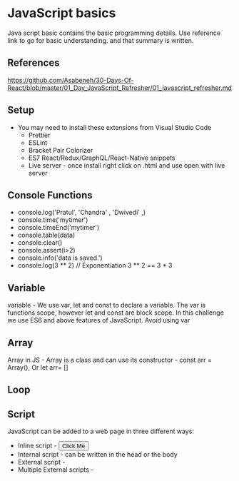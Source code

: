 # JavaScript basics
  Java script basic contains the basic programming details. Use reference link to go for basic understanding. and that summary is written.

## References
  https://github.com/Asabeneh/30-Days-Of-React/blob/master/01_Day_JavaScript_Refresher/01_javascript_refresher.md

## Setup
  - You may need to install these extensions from Visual Studio Code
    - Prettier
    - ESLint
    - Bracket Pair Colorizer
    - ES7 React/Redux/GraphQL/React-Native snippets
    - Live server - once install right click on .html and use open with live server

## Console Functions
  - console.log('Pratul', 'Chandra' , 'Dwivedi' ,)
  - console.time('mytimer')
  - console.timeEnd('mytimer')
  - console.table(data)
  - console.clear()
  - console.assert(i>2)
  - console.info('data is saved.')
  - console.log(3 ** 2) // Exponentiation 3 ** 2 == 3 * 3

## Variable
variable - We use var, let and const to declare a variable. The var is functions scope, however let and const are block scope. In this challenge we use ES6 and above features of JavaScript. Avoid using var

## Array
Array in JS - Array is a class and can use its constructor - const arr = Array(), Or let arr= []

## Loop

## Script

JavaScript can be added to a web page in three different ways:
- Inline script - <button onclick="alert('Welcome to 30DaysOfJavaScript!')">Click Me</button>
- Internal script - can be written in the head or the body  
- External script - <script src="introduction.js"></script>
- Multiple External scripts - 





